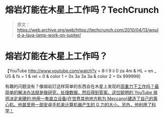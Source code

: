 # 熔岩灯能在木星上工作吗？TechCrunch

> 原文：<https://web.archive.org/web/https://techcrunch.com/2010/04/13/would-a-lava-lamp-work-on-jupiter/>

# 熔岩灯能在木星上工作吗？

【YouTube http://www.youtube.com/watch?v = 8-I 9 ii 0 za 4m & HL = en _ US & fs = 1 & rel = 0 & color 1 = 0x 3a 3a 3a & color 2 = 0x 999999]

有趣的问题没有？像熔岩灯这样简单的东西会在木星上发现的[高重力下工作吗？最简单的解决办法就是做研究，处理数据，然后得到答案。这位聪明的 YouTube 骑师决定来硬的:他用一套直立设备(在世界其他地方称为 Meccano)建造了自己的离心机。他甚至用一部安卓手机来计算机器产生的 G 力的大小。另外，他利用了科学！](https://web.archive.org/web/20221208230139/http://en.wikipedia.org/wiki/Jupiter)